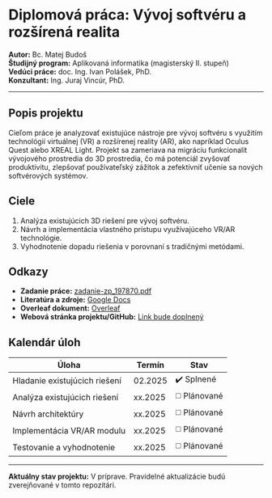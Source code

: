 # Diplomová práca: Vývoj softvéru a rozšírená realita  
**Autor:** Bc. Matej Budoš  
**Študijný program:** Aplikovaná informatika (magisterský II. stupeň)  
**Vedúci práce:** doc. Ing. Ivan Polášek, PhD.  
**Konzultant:** Ing. Juraj Vincúr, PhD.  

---

## Popis projektu  
Cieľom práce je analyzovať existujúce nástroje pre vývoj softvéru s využitím technológií virtuálnej (VR) a rozšírenej reality (AR), ako napríklad Oculus Quest alebo XREAL Light. Projekt sa zameriava na migráciu funkcionalít vývojového prostredia do 3D prostredia, čo má potenciál zvyšovať produktivitu, zlepšovať používateľský zážitok a zefektívniť učenie sa nových softvérových systémov.  

## Ciele  
1. Analýza existujúcich 3D riešení pre vývoj softvéru.  
2. Návrh a implementácia vlastného prístupu využívajúceho VR/AR technológie.  
3. Vyhodnotenie dopadu riešenia v porovnaní s tradičnými metódami.  

## Odkazy  
- **Zadanie práce:** [zadanie-zp_197870.pdf](zadanie-zp_197870.pdf)  
- **Literatúra a zdroje:** [Google Docs](https://docs.google.com/document/d/1LaoTu4couwUZLzU9-AiiqsxA9crzD-ZdK2Uzs6uVwvc/edit?tab=t.0)  
- **Overleaf dokument:** [Overleaf](https://www.overleaf.com/read/qdrmmjjxfrfs#a03fec)  
- **Webová stránka projektu/GitHub:** [Link bude doplnený]()  

## Kalendár úloh  
| Úloha                     | Termín      | Stav       |  
|---------------------------|-------------|------------|  
| Hladanie existujúcich riešení | 02.2025     | ✔️ Splnené |  
| Analýza existujúcich riešení   | xx.2025     | ◻️ Plánované |  
| Návrh architektúry         | xx.2025     | ◻️ Plánované |  
| Implementácia VR/AR modulu | xx.2025     | ◻️ Plánované |  
| Testovanie a vyhodnotenie  | xx.2025     | ◻️ Plánované |  

---

**Aktuálny stav projektu:** V príprave. Pravidelné aktualizácie budú zverejňované v tomto repozitári.  
